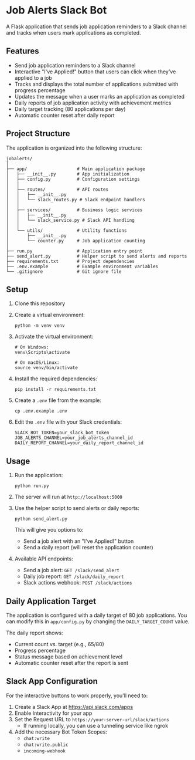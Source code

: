 # Job Alerts Slack Bot

A Flask application that sends job application reminders to a Slack channel and tracks when users mark applications as completed.

## Features

- Send job application reminders to a Slack channel
- Interactive "I've Applied!" button that users can click when they've applied to a job
- Tracks and displays the total number of applications submitted with progress percentage
- Updates the message when a user marks an application as completed
- Daily reports of job application activity with achievement metrics
- Daily target tracking (80 applications per day)
- Automatic counter reset after daily report

## Project Structure

The application is organized into the following structure:

```
jobalerts/
│
├── app/                   # Main application package
│   ├── __init__.py        # App initialization
│   ├── config.py          # Configuration settings
│   │
│   ├── routes/            # API routes
│   │   ├── __init__.py
│   │   └── slack_routes.py # Slack endpoint handlers
│   │
│   ├── services/          # Business logic services
│   │   ├── __init__.py
│   │   └── slack_service.py # Slack API handling
│   │
│   └── utils/             # Utility functions
│       ├── __init__.py
│       └── counter.py     # Job application counting
│
├── run.py                 # Application entry point
├── send_alert.py          # Helper script to send alerts and reports
├── requirements.txt       # Project dependencies
├── .env.example           # Example environment variables
└── .gitignore             # Git ignore file
```

## Setup

1. Clone this repository

2. Create a virtual environment:

   ```
   python -m venv venv
   ```

3. Activate the virtual environment:

   ```
   # On Windows:
   venv\Scripts\activate
   
   # On macOS/Linux:
   source venv/bin/activate
   ```

4. Install the required dependencies:

   ```
   pip install -r requirements.txt
   ```

5. Create a `.env` file from the example:

   ```
   cp .env.example .env
   ```

6. Edit the `.env` file with your Slack credentials:

   ```
   SLACK_BOT_TOKEN=your_slack_bot_token
   JOB_ALERTS_CHANNEL=your_job_alerts_channel_id
   DAILY_REPORT_CHANNEL=your_daily_report_channel_id
   ```

## Usage

1. Run the application:

   ```
   python run.py
   ```

2. The server will run at `http://localhost:5000`

3. Use the helper script to send alerts or daily reports:

   ```
   python send_alert.py
   ```

   This will give you options to:
   - Send a job alert with an "I've Applied!" button
   - Send a daily report (will reset the application counter)

4. Available API endpoints:
   - Send a job alert: `GET /slack/send_alert`
   - Daily job report: `GET /slack/daily_report`
   - Slack actions webhook: `POST /slack/actions`

## Daily Application Target

The application is configured with a daily target of 80 job applications. You can modify this in `app/config.py` by changing the `DAILY_TARGET_COUNT` value.

The daily report shows:

- Current count vs. target (e.g., 65/80)
- Progress percentage
- Status message based on achievement level
- Automatic counter reset after the report is sent

## Slack App Configuration

For the interactive buttons to work properly, you'll need to:

1. Create a Slack App at <https://api.slack.com/apps>
2. Enable Interactivity for your app
3. Set the Request URL to `https://your-server-url/slack/actions`
   - If running locally, you can use a tunneling service like ngrok
4. Add the necessary Bot Token Scopes:
   - `chat:write`
   - `chat:write.public`
   - `incoming-webhook`
